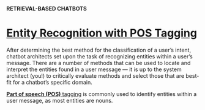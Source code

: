 #### RETRIEVAL-BASED CHATBOTS
# [Entity Recognition with POS Tagging](https://www.codecademy.com/paths/build-chatbots-with-python/tracks/retrieval-based-chatbots/modules/retrieval-based-chatbots/lessons/retrieval-based-chatbots/exercises/chatbots-entity-with-pos)
After determining the best method for the classification of a user’s intent, chatbot architects set upon the task of recognizing entities within a user’s message.
There are a number of methods that can be used to locate and interpret the entities found in a user message — it is up to the system architect (you!) to critically evaluate methods and select those that are best-fit for a chatbot’s specific domain.

[**Part of speech (POS)** tagging](https://github.com/lendoo73/Challenge-Project-of-CodeCademy/tree/master/python/Build_Chatbots_with_Python/Rule-Based_Chatbots/Language_Parsing) is commonly used to identify entities within a user message, as most entities are nouns.
